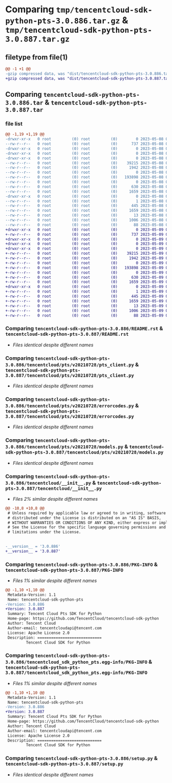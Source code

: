 # Comparing `tmp/tencentcloud-sdk-python-pts-3.0.886.tar.gz` & `tmp/tencentcloud-sdk-python-pts-3.0.887.tar.gz`

## filetype from file(1)

```diff
@@ -1 +1 @@
-gzip compressed data, was "dist/tencentcloud-sdk-python-pts-3.0.886.tar", last modified: Mon May  8 03:48:14 2023, max compression
+gzip compressed data, was "dist/tencentcloud-sdk-python-pts-3.0.887.tar", last modified: Tue May  9 03:11:35 2023, max compression
```

## Comparing `tencentcloud-sdk-python-pts-3.0.886.tar` & `tencentcloud-sdk-python-pts-3.0.887.tar`

### file list

```diff
@@ -1,19 +1,19 @@
-drwxr-xr-x   0 root         (0) root         (0)        0 2023-05-08 03:48:14.000000 tencentcloud-sdk-python-pts-3.0.886/
--rw-r--r--   0 root         (0) root         (0)      737 2023-05-08 03:48:14.000000 tencentcloud-sdk-python-pts-3.0.886/README.rst
-drwxr-xr-x   0 root         (0) root         (0)        0 2023-05-08 03:48:14.000000 tencentcloud-sdk-python-pts-3.0.886/tencentcloud/
-drwxr-xr-x   0 root         (0) root         (0)        0 2023-05-08 03:48:14.000000 tencentcloud-sdk-python-pts-3.0.886/tencentcloud/pts/
-drwxr-xr-x   0 root         (0) root         (0)        0 2023-05-08 03:48:14.000000 tencentcloud-sdk-python-pts-3.0.886/tencentcloud/pts/v20210728/
--rw-r--r--   0 root         (0) root         (0)    39215 2023-05-08 03:48:14.000000 tencentcloud-sdk-python-pts-3.0.886/tencentcloud/pts/v20210728/pts_client.py
--rw-r--r--   0 root         (0) root         (0)     1942 2023-05-08 03:48:14.000000 tencentcloud-sdk-python-pts-3.0.886/tencentcloud/pts/v20210728/errorcodes.py
--rw-r--r--   0 root         (0) root         (0)        0 2023-05-08 03:48:14.000000 tencentcloud-sdk-python-pts-3.0.886/tencentcloud/pts/v20210728/__init__.py
--rw-r--r--   0 root         (0) root         (0)   193898 2023-05-08 03:48:14.000000 tencentcloud-sdk-python-pts-3.0.886/tencentcloud/pts/v20210728/models.py
--rw-r--r--   0 root         (0) root         (0)        0 2023-05-08 03:48:14.000000 tencentcloud-sdk-python-pts-3.0.886/tencentcloud/pts/__init__.py
--rw-r--r--   0 root         (0) root         (0)      630 2023-05-08 03:48:14.000000 tencentcloud-sdk-python-pts-3.0.886/tencentcloud/__init__.py
--rw-r--r--   0 root         (0) root         (0)     1659 2023-05-08 03:48:14.000000 tencentcloud-sdk-python-pts-3.0.886/PKG-INFO
-drwxr-xr-x   0 root         (0) root         (0)        0 2023-05-08 03:48:14.000000 tencentcloud-sdk-python-pts-3.0.886/tencentcloud_sdk_python_pts.egg-info/
--rw-r--r--   0 root         (0) root         (0)        1 2023-05-08 03:48:14.000000 tencentcloud-sdk-python-pts-3.0.886/tencentcloud_sdk_python_pts.egg-info/dependency_links.txt
--rw-r--r--   0 root         (0) root         (0)      445 2023-05-08 03:48:14.000000 tencentcloud-sdk-python-pts-3.0.886/tencentcloud_sdk_python_pts.egg-info/SOURCES.txt
--rw-r--r--   0 root         (0) root         (0)     1659 2023-05-08 03:48:14.000000 tencentcloud-sdk-python-pts-3.0.886/tencentcloud_sdk_python_pts.egg-info/PKG-INFO
--rw-r--r--   0 root         (0) root         (0)       13 2023-05-08 03:48:14.000000 tencentcloud-sdk-python-pts-3.0.886/tencentcloud_sdk_python_pts.egg-info/top_level.txt
--rw-r--r--   0 root         (0) root         (0)     1006 2023-05-08 03:48:14.000000 tencentcloud-sdk-python-pts-3.0.886/setup.py
--rw-r--r--   0 root         (0) root         (0)       88 2023-05-08 03:48:14.000000 tencentcloud-sdk-python-pts-3.0.886/setup.cfg
+drwxr-xr-x   0 root         (0) root         (0)        0 2023-05-09 03:11:35.000000 tencentcloud-sdk-python-pts-3.0.887/
+-rw-r--r--   0 root         (0) root         (0)      737 2023-05-09 03:11:35.000000 tencentcloud-sdk-python-pts-3.0.887/README.rst
+drwxr-xr-x   0 root         (0) root         (0)        0 2023-05-09 03:11:35.000000 tencentcloud-sdk-python-pts-3.0.887/tencentcloud/
+drwxr-xr-x   0 root         (0) root         (0)        0 2023-05-09 03:11:35.000000 tencentcloud-sdk-python-pts-3.0.887/tencentcloud/pts/
+drwxr-xr-x   0 root         (0) root         (0)        0 2023-05-09 03:11:35.000000 tencentcloud-sdk-python-pts-3.0.887/tencentcloud/pts/v20210728/
+-rw-r--r--   0 root         (0) root         (0)    39215 2023-05-09 03:11:35.000000 tencentcloud-sdk-python-pts-3.0.887/tencentcloud/pts/v20210728/pts_client.py
+-rw-r--r--   0 root         (0) root         (0)     1942 2023-05-09 03:11:35.000000 tencentcloud-sdk-python-pts-3.0.887/tencentcloud/pts/v20210728/errorcodes.py
+-rw-r--r--   0 root         (0) root         (0)        0 2023-05-09 03:11:35.000000 tencentcloud-sdk-python-pts-3.0.887/tencentcloud/pts/v20210728/__init__.py
+-rw-r--r--   0 root         (0) root         (0)   193898 2023-05-09 03:11:35.000000 tencentcloud-sdk-python-pts-3.0.887/tencentcloud/pts/v20210728/models.py
+-rw-r--r--   0 root         (0) root         (0)        0 2023-05-09 03:11:35.000000 tencentcloud-sdk-python-pts-3.0.887/tencentcloud/pts/__init__.py
+-rw-r--r--   0 root         (0) root         (0)      630 2023-05-09 03:11:35.000000 tencentcloud-sdk-python-pts-3.0.887/tencentcloud/__init__.py
+-rw-r--r--   0 root         (0) root         (0)     1659 2023-05-09 03:11:35.000000 tencentcloud-sdk-python-pts-3.0.887/PKG-INFO
+drwxr-xr-x   0 root         (0) root         (0)        0 2023-05-09 03:11:35.000000 tencentcloud-sdk-python-pts-3.0.887/tencentcloud_sdk_python_pts.egg-info/
+-rw-r--r--   0 root         (0) root         (0)        1 2023-05-09 03:11:35.000000 tencentcloud-sdk-python-pts-3.0.887/tencentcloud_sdk_python_pts.egg-info/dependency_links.txt
+-rw-r--r--   0 root         (0) root         (0)      445 2023-05-09 03:11:35.000000 tencentcloud-sdk-python-pts-3.0.887/tencentcloud_sdk_python_pts.egg-info/SOURCES.txt
+-rw-r--r--   0 root         (0) root         (0)     1659 2023-05-09 03:11:35.000000 tencentcloud-sdk-python-pts-3.0.887/tencentcloud_sdk_python_pts.egg-info/PKG-INFO
+-rw-r--r--   0 root         (0) root         (0)       13 2023-05-09 03:11:35.000000 tencentcloud-sdk-python-pts-3.0.887/tencentcloud_sdk_python_pts.egg-info/top_level.txt
+-rw-r--r--   0 root         (0) root         (0)     1006 2023-05-09 03:11:35.000000 tencentcloud-sdk-python-pts-3.0.887/setup.py
+-rw-r--r--   0 root         (0) root         (0)       88 2023-05-09 03:11:35.000000 tencentcloud-sdk-python-pts-3.0.887/setup.cfg
```

### Comparing `tencentcloud-sdk-python-pts-3.0.886/README.rst` & `tencentcloud-sdk-python-pts-3.0.887/README.rst`

 * *Files identical despite different names*

### Comparing `tencentcloud-sdk-python-pts-3.0.886/tencentcloud/pts/v20210728/pts_client.py` & `tencentcloud-sdk-python-pts-3.0.887/tencentcloud/pts/v20210728/pts_client.py`

 * *Files identical despite different names*

### Comparing `tencentcloud-sdk-python-pts-3.0.886/tencentcloud/pts/v20210728/errorcodes.py` & `tencentcloud-sdk-python-pts-3.0.887/tencentcloud/pts/v20210728/errorcodes.py`

 * *Files identical despite different names*

### Comparing `tencentcloud-sdk-python-pts-3.0.886/tencentcloud/pts/v20210728/models.py` & `tencentcloud-sdk-python-pts-3.0.887/tencentcloud/pts/v20210728/models.py`

 * *Files identical despite different names*

### Comparing `tencentcloud-sdk-python-pts-3.0.886/tencentcloud/__init__.py` & `tencentcloud-sdk-python-pts-3.0.887/tencentcloud/__init__.py`

 * *Files 2% similar despite different names*

```diff
@@ -10,8 +10,8 @@
 # Unless required by applicable law or agreed to in writing, software
 # distributed under the License is distributed on an "AS IS" BASIS,
 # WITHOUT WARRANTIES OR CONDITIONS OF ANY KIND, either express or implied.
 # See the License for the specific language governing permissions and
 # limitations under the License.
 
 
-__version__ = '3.0.886'
+__version__ = '3.0.887'
```

### Comparing `tencentcloud-sdk-python-pts-3.0.886/PKG-INFO` & `tencentcloud-sdk-python-pts-3.0.887/PKG-INFO`

 * *Files 1% similar despite different names*

```diff
@@ -1,10 +1,10 @@
 Metadata-Version: 1.1
 Name: tencentcloud-sdk-python-pts
-Version: 3.0.886
+Version: 3.0.887
 Summary: Tencent Cloud Pts SDK for Python
 Home-page: https://github.com/TencentCloud/tencentcloud-sdk-python
 Author: Tencent Cloud
 Author-email: tencentcloudapi@tencent.com
 License: Apache License 2.0
 Description: ============================
         Tencent Cloud SDK for Python
```

### Comparing `tencentcloud-sdk-python-pts-3.0.886/tencentcloud_sdk_python_pts.egg-info/PKG-INFO` & `tencentcloud-sdk-python-pts-3.0.887/tencentcloud_sdk_python_pts.egg-info/PKG-INFO`

 * *Files 1% similar despite different names*

```diff
@@ -1,10 +1,10 @@
 Metadata-Version: 1.1
 Name: tencentcloud-sdk-python-pts
-Version: 3.0.886
+Version: 3.0.887
 Summary: Tencent Cloud Pts SDK for Python
 Home-page: https://github.com/TencentCloud/tencentcloud-sdk-python
 Author: Tencent Cloud
 Author-email: tencentcloudapi@tencent.com
 License: Apache License 2.0
 Description: ============================
         Tencent Cloud SDK for Python
```

### Comparing `tencentcloud-sdk-python-pts-3.0.886/setup.py` & `tencentcloud-sdk-python-pts-3.0.887/setup.py`

 * *Files identical despite different names*

